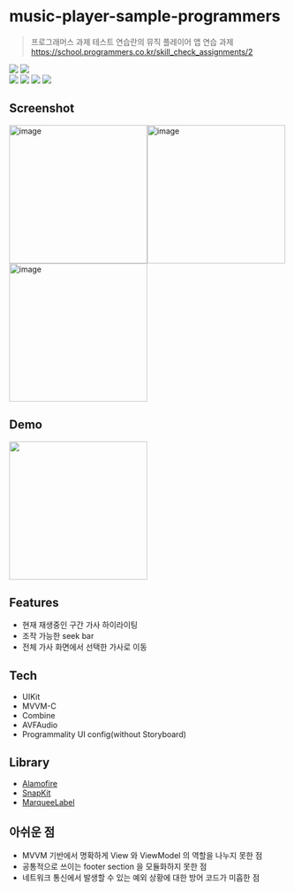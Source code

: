# music-player-sample-programmers
>프로그래머스 과제 테스트 연습란의 뮤직 플레이어 앱 연습 과제  
https://school.programmers.co.kr/skill_check_assignments/2

<img src="https://img.shields.io/badge/Swift-5.6-informational"> <img src="https://img.shields.io/badge/Xcode-13.4.1-9cf">  
<img src="https://img.shields.io/badge/pod-1.11.3-lightgrey"> <img src="https://img.shields.io/badge/Alamofire-5.6.1-critical"> <img src="https://img.shields.io/badge/SnapKit-5.6.0-green"> <img src="https://img.shields.io/badge/MarqueeLabel-4.3.0-orange">


## Screenshot

<img width="250" alt="image" src="https://user-images.githubusercontent.com/81426024/179179170-d6a9bbb0-89d0-4fc7-be01-457ec10e93c9.png"><img width="250" alt="image" src="https://user-images.githubusercontent.com/81426024/179179115-f863e1a8-f757-4d52-90f2-ec5f70de321a.png"><img width="250" alt="image" src="https://user-images.githubusercontent.com/81426024/179179261-10920ac7-abf8-45ef-8134-b4538e6ee610.png">

## Demo

<img width="250" src="https://user-images.githubusercontent.com/81426024/179355428-888350c7-8192-4422-bcc3-556a88850620.gif">

## Features
- 현재 재생중인 구간 가사 하이라이팅
- 조작 가능한 seek bar
- 전체 가사 화면에서 선택한 가사로 이동

## Tech

- UIKit
- MVVM-C
- Combine
- AVFAudio
- Programmality UI config(without Storyboard)

## Library

- [Alamofire](https://github.com/Alamofire/Alamofire)
- [SnapKit](https://github.com/SnapKit/SnapKit)
- [MarqueeLabel](https://github.com/cbpowell/MarqueeLabel)

## 아쉬운 점
- MVVM 기반에서 명확하게 View 와 ViewModel 의 역할을 나누지 못한 점
- 공통적으로 쓰이는 footer section 을 모듈화하지 못한 점
- 네트워크 통신에서 발생할 수 있는 예외 상황에 대한 방어 코드가 미흡한 점
